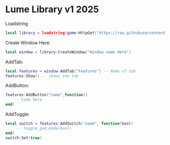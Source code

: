 # Lume Library v1 2025

Loadstring
```lua
local library = loadstring(game:HttpGet("https://raw.githubusercontent.com/ItzzAvi535/Lume-Library/refs/heads/main/Library", true))()
```

Create Window Here:
```lua
local window = library:CreateWindow("Window name Here")
```

AddTab:
```lua
local features = window:AddTab("Features") -- Name of tab
features:Show() -- shows the tab
```
AddButton:
```lua
features:AddButton("name",function()
	-- Code here
end)
```
AddToggle:
```lua
local switch = features:AddSwitch("name", function(bool)
	 -- toggle_god_mode(bool)
end)
switch:Set(true)
```
